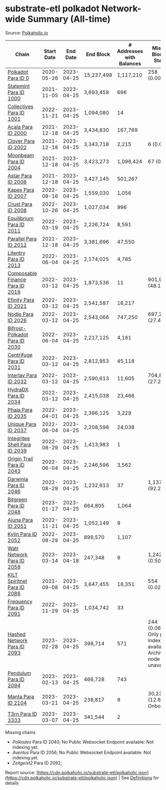# substrate-etl polkadot Network-wide Summary (All-time)

Source: [Polkaholic.io](https://polkaholic.io)


| Chain            | Start Date | End Date | End Block | # Addresses with Balances | Missing Blocks / Status |
| ---------------- | ---------- | ---------| --------- | ------------------------- | ----------------------- |
| [Polkadot Para ID 0](/polkadot/0-polkadot) | 2020-05-26 | 2023-04-25 | 15,237,498 |  1,117,210 | 258 (0.00%)  |
| [Statemint Para ID 1000](/polkadot/1000-statemint) | 2021-11-05 | 2023-04-25 | 3,693,458 |  696 |    |
| [Collectives Para ID 1001](/polkadot/1001-collectives) | 2022-11-21 | 2023-04-25 | 1,094,080 |  14 |    |
| [Acala Para ID 2000](/polkadot/2000-acala) | 2021-12-18 | 2023-04-25 | 3,434,830 |  167,769 |    |
| [Clover Para ID 2002](/polkadot/2002-clover) | 2021-12-18 | 2023-04-25 | 3,343,718 |  2,215 | 6 (0.00%)  |
| [Moonbeam Para ID 2004](/polkadot/2004-moonbeam) | 2021-12-18 | 2023-04-25 | 3,423,273 |  1,098,424 | 67 (0.00%)  |
| [Astar Para ID 2006](/polkadot/2006-astar) | 2021-12-18 | 2023-04-25 | 3,427,145 |  501,267 |    |
| [Kapex Para ID 2007](/polkadot/2007-kapex) | 2022-09-16 | 2023-04-25 | 1,559,030 |  1,056 |    |
| [Crust Para ID 2008](/polkadot/2008-crust) | 2022-10-26 | 2023-04-25 | 1,027,034 |  996 |    |
| [Equilibrium Para ID 2011](/polkadot/2011-equilibrium) | 2022-03-19 | 2023-04-25 | 2,226,724 |  8,591 |    |
| [Parallel Para ID 2012](/polkadot/2012-parallel) | 2021-12-18 | 2023-04-25 | 3,381,696 |  47,550 |    |
| [Litentry Para ID 2013](/polkadot/2013-litentry) | 2022-06-04 | 2023-04-25 | 2,174,025 |  4,785 |    |
| [Composable Finance Para ID 2019](/polkadot/2019-composable) | 2022-03-12 | 2023-04-25 | 1,873,536 |  11 | 901,947 (48.14%)  |
| [Efinity Para ID 2021](/polkadot/2021-efinity) | 2022-03-12 | 2023-04-25 | 2,541,587 |  16,217 |    |
| [Nodle Para ID 2026](/polkadot/2026-nodle) | 2022-03-12 | 2023-04-25 | 2,543,066 |  747,250 | 697,249 (27.42%)  |
| [Bifrost-Polkadot Para ID 2030](/polkadot/2030-bifrost-dot) | 2022-06-04 | 2023-04-25 | 2,217,125 |  4,181 |    |
| [Centrifuge Para ID 2031](/polkadot/2031-centrifuge) | 2022-03-12 | 2023-04-25 | 2,812,953 |  45,118 |    |
| [Interlay Para ID 2032](/polkadot/2032-interlay) | 2022-03-12 | 2023-04-25 | 2,590,613 |  11,605 | 704,852 (27.21%)  |
| [HydraDX Para ID 2034](/polkadot/2034-hydradx) | 2022-03-12 | 2023-04-25 | 2,415,038 |  23,466 |    |
| [Phala Para ID 2035](/polkadot/2035-phala) | 2022-04-01 | 2023-04-25 | 2,396,125 |  3,229 |    |
| [Unique Para ID 2037](/polkadot/2037-unique) | 2022-06-04 | 2023-04-25 | 2,208,598 |  24,038 |    |
| [Integritee Shell Para ID 2039](/polkadot/2039-integritee-shell) | 2022-08-29 | 2023-04-25 | 1,413,983 |  1 |    |
| [Origin Trail Para ID 2043](/polkadot/2043-origintrail) | 2022-06-04 | 2023-04-25 | 2,246,596 |  3,562 |    |
| [Darwinia Para ID 2046](/polkadot/2046-darwinia) | 2022-08-29 | 2023-04-25 | 1,232,613 |  37 | 1,137,233 (92.26%)  |
| [Bitgreen Para ID 2048](/polkadot/2048-bitgreen) | 2023-01-17 | 2023-04-25 | 664,805 |  1,064 |    |
| [Ajuna Para ID 2051](/polkadot/2051-ajuna) | 2022-11-21 | 2023-04-25 | 1,052,149 |  9 |    |
| [Kylin Para ID 2052](/polkadot/2052-kylin) | 2022-08-29 | 2023-04-25 | 899,570 |  1,107 |    |
| [Watr Network Para ID 2058](/polkadot/2058-watr) | 2023-03-14 | 2023-04-18 | 247,348 |  9 | 1,242 (0.50%)  |
| [KILT Spiritnet Para ID 2086](/polkadot/2086-kilt) | 2021-09-08 | 2023-04-25 | 3,647,455 |  18,351 | 554 (0.02%)  |
| [Frequency Para ID 2091](/polkadot/2091-frequency) | 2022-11-29 | 2023-04-25 | 1,034,742 |  33 |    |
| [Hashed Network Para ID 2093](/polkadot/2093-hashed) | 2023-02-28 | 2023-04-25 | 398,714 |  571 | 244 (0.06%) Only partial index available: Archive node unavailable |
| [Pendulum Para ID 2094](/polkadot/2094-pendulum) | 2023-02-13 | 2023-04-25 | 466,728 |  743 |    |
| [Manta Para ID 2104](/polkadot/2104-manta) | 2023-03-21 | 2023-04-25 | 238,817 |  9 | 30,236 (12.66%) Onboarding |
| [T3rn Para ID 3333](/polkadot/3333-t3rn) | 2023-03-07 | 2023-04-25 | 341,544 |  2 |    |

Missing chains


* *Polkadex* Para ID 2040; No Public Websocket Endpoint available: Not indexing yet.
* *Aventus* Para ID 2056; No Public Websocket Endpoint available: Not indexing yet.
* *Zeitgeist2* Para ID 2092; 

Report source: [https://cdn.polkaholic.io/substrate-etl/polkaholic.json](https://cdn.polkaholic.io/substrate-etl/polkaholic.json) | See [Definitions](/DEFINITIONS.md) for details
